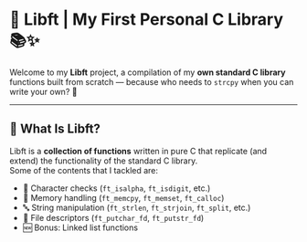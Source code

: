 # 🧱 Libft | My First Personal C Library 📚✨

Welcome to my **Libft** project, a compilation of my **own standard C library** functions built from scratch — because who needs to `strcpy` when you can write your own? 💪

---

## 📘 What Is Libft?

Libft is a **collection of functions** written in pure C that replicate (and extend) the functionality of the standard C library.  
Some of the contents that I tackled are:

- 🔡 Character checks (`ft_isalpha`, `ft_isdigit`, etc.)
- 🧠 Memory handling (`ft_memcpy`, `ft_memset`, `ft_calloc`)
- 🔤 String manipulation (`ft_strlen`, `ft_strjoin`, `ft_split`, etc.)
- 📄 File descriptors (`ft_putchar_fd`, `ft_putstr_fd`)
- 🆕 Bonus: Linked list functions

